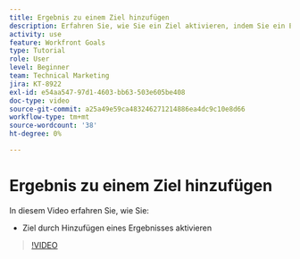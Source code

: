 ```yaml
---
title: Ergebnis zu einem Ziel hinzufügen
description: Erfahren Sie, wie Sie ein Ziel aktivieren, indem Sie ein Ergebnis hinzufügen in [!DNL Workfront Goals].
activity: use
feature: Workfront Goals
type: Tutorial
role: User
level: Beginner
team: Technical Marketing
jira: KT-8922
exl-id: e54aa547-97d1-4603-bb63-503e605be408
doc-type: video
source-git-commit: a25a49e59ca483246271214886ea4dc9c10e8d66
workflow-type: tm+mt
source-wordcount: '38'
ht-degree: 0%

---
```


# Ergebnis zu einem Ziel hinzufügen

In diesem Video erfahren Sie, wie Sie:

* Ziel durch Hinzufügen eines Ergebnisses aktivieren

>[!VIDEO](https://video.tv.adobe.com/v/335194/?quality=12&learn=on)
